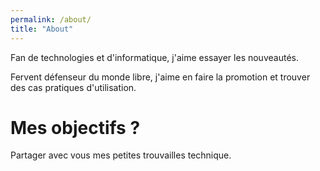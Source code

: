 ```yaml
---
permalink: /about/
title: "About"
---
```


Fan de technologies et d'informatique, j'aime essayer les nouveautés.

Fervent défenseur du monde libre, j'aime en faire la promotion et trouver des cas pratiques d'utilisation.


# Mes objectifs ?

Partager avec vous mes petites trouvailles technique.

